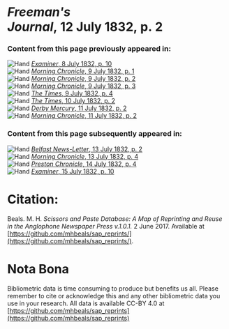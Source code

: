 # *Freeman's Journal*, 12 July 1832, p. 2  
  
### Content from this page previously appeared in:  
![Hand](http://scissorsandpaste.net/wp-content/uploads/2017/06/smallhandpointer.png) [*Examiner*, 8 July 1832, p. 10](https://mhbeals.github.io/sap_html/Examiner/Examiner-8-July-1832-p-10)  
![Hand](http://scissorsandpaste.net/wp-content/uploads/2017/06/smallhandpointer.png) [*Morning Chronicle*, 9 July 1832, p. 1](https://mhbeals.github.io/sap_html/Morning-Chronicle/Morning-Chronicle-9-July-1832-p-1)  
![Hand](http://scissorsandpaste.net/wp-content/uploads/2017/06/smallhandpointer.png) [*Morning Chronicle*, 9 July 1832, p. 2](https://mhbeals.github.io/sap_html/Morning-Chronicle/Morning-Chronicle-9-July-1832-p-2)  
![Hand](http://scissorsandpaste.net/wp-content/uploads/2017/06/smallhandpointer.png) [*Morning Chronicle*, 9 July 1832, p. 3](https://mhbeals.github.io/sap_html/Morning-Chronicle/Morning-Chronicle-9-July-1832-p-3)  
![Hand](http://scissorsandpaste.net/wp-content/uploads/2017/06/smallhandpointer.png) [*The Times*, 9 July 1832, p. 4](https://mhbeals.github.io/sap_html/The-Times/The-Times-9-July-1832-p-4)  
![Hand](http://scissorsandpaste.net/wp-content/uploads/2017/06/smallhandpointer.png) [*The Times*, 10 July 1832, p. 2](https://mhbeals.github.io/sap_html/The-Times/The-Times-10-July-1832-p-2)  
![Hand](http://scissorsandpaste.net/wp-content/uploads/2017/06/smallhandpointer.png) [*Derby Mercury*, 11 July 1832, p. 2](https://mhbeals.github.io/sap_html/Derby-Mercury/Derby-Mercury-11-July-1832-p-2)  
![Hand](http://scissorsandpaste.net/wp-content/uploads/2017/06/smallhandpointer.png) [*Morning Chronicle*, 11 July 1832, p. 2](https://mhbeals.github.io/sap_html/Morning-Chronicle/Morning-Chronicle-11-July-1832-p-2)  
  
### Content from this page subsequently appeared in:  
![Hand](http://scissorsandpaste.net/wp-content/uploads/2017/06/smallhandpointer.png) [*Belfast News-Letter*, 13 July 1832, p. 2](https://mhbeals.github.io/sap_html/Belfast-News-Letter/Belfast-News-Letter-13-July-1832-p-2)  
![Hand](http://scissorsandpaste.net/wp-content/uploads/2017/06/smallhandpointer.png) [*Morning Chronicle*, 13 July 1832, p. 4](https://mhbeals.github.io/sap_html/Morning-Chronicle/Morning-Chronicle-13-July-1832-p-4)  
![Hand](http://scissorsandpaste.net/wp-content/uploads/2017/06/smallhandpointer.png) [*Preston Chronicle*, 14 July 1832, p. 4](https://mhbeals.github.io/sap_html/Preston-Chronicle/Preston-Chronicle-14-July-1832-p-4)  
![Hand](http://scissorsandpaste.net/wp-content/uploads/2017/06/smallhandpointer.png) [*Examiner*, 15 July 1832, p. 10](https://mhbeals.github.io/sap_html/Examiner/Examiner-15-July-1832-p-10)  


# Citation: 

Beals. M. H. *Scissors and Paste Database: A Map of Reprinting and Reuse in the Anglophone Newspaper Press v.1.0.1.* 2 June 2017. Available at [https://github.com/mhbeals/sap_reprints/](https://github.com/mhbeals/sap_reprints/). 

# Nota Bona

Bibliometric data is time consuming to produce but benefits us all. Please remember to cite or acknowledge this and any other bibliometric data you use in your research. All data is available CC-BY 4.0 at [https://github.com/mhbeals/sap_reprints](https://github.com/mhbeals/sap_reprints)